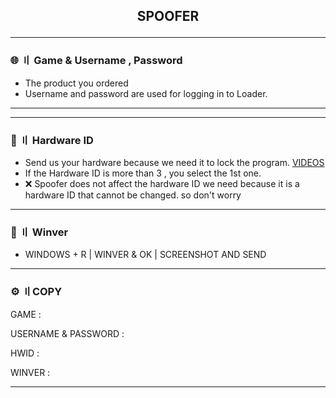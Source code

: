 <h2 align="center">

SPOOFER


---

### 🌐 〢 Game & Username , Password

- The product you ordered
- Username and password are used for logging in to Loader.
---

---

### 🔎 〢 Hardware ID 

- Send us your hardware because we need it to lock the program. [VIDEOS](https://youtu.be/WjtAUCDMihQ)
- If the Hardware ID is more than 3 , you select the 1st one.
- ❌ Spoofer does not affect the hardware ID we need because it is a hardware ID that cannot be changed. so don't worry 
---

### 📁 〢 Winver

- WINDOWS + R | WINVER & OK | SCREENSHOT AND SEND 

---

### ⚙ 〢COPY 

GAME : 

USERNAME & PASSWORD : 

HWID : 

WINVER : 

---
